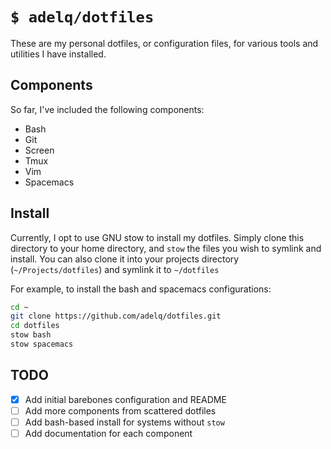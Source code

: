 # `$ adelq/dotfiles`

These are my personal dotfiles, or configuration files, for various tools and
utilities I have installed.

## Components

So far, I've included the following components:

* Bash
* Git
* Screen
* Tmux
* Vim
* Spacemacs

## Install

Currently, I opt to use GNU stow to install my dotfiles. Simply clone this
directory to your home directory, and `stow` the files you wish to symlink and
install. You can also clone it into your projects directory
(`~/Projects/dotfiles`) and symlink it to `~/dotfiles`

For example, to install the bash and spacemacs configurations:

```sh
cd ~
git clone https://github.com/adelq/dotfiles.git
cd dotfiles
stow bash
stow spacemacs
```

## TODO

- [X] Add initial barebones configuration and README
- [ ] Add more components from scattered dotfiles
- [ ] Add bash-based install for systems without `stow`
- [ ] Add documentation for each component
